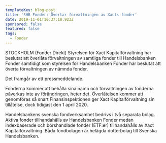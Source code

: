 ```yaml
---
templateKey: blog-post
title: 'SHB Fonder: Övertar förvaltningen av Xacts fonder'
date: 2019-11-01T10:37:18.923Z
sponsored: false
featured: false
tags:
  - Fonder
---
```

STOCKHOLM (Fonder Direkt) Styrelsen för Xact Kapitalförvaltning har beslutat att överlåta förvaltningen av samtliga fonder till Handelsbanken Fonder samtidigt som styrelsen för Handelsbanken Fonder har beslutat att överta förvaltningen av nämnda fonder.



Det framgår av ett pressmeddelande.



Fonderna kommer att behålla sina namn och förvaltningen av fonderna påverkas inte av förändringen, heter det. Överlåtelsen kommer att genomföras så snart Finansinspektionen ger Xact Kapitalförvaltning sin tillåtelse, dock tidigast den 1 april 2020.



Handelsbankens svenska fondverksamhet bedrivs i två separata bolag. Aktiva fonder tillhandahålls av Handelsbanken Fonder medan indexbaserade och börshandlade fonder (ETF:er) tillhandahålls av Xact Kapitalförvaltning. Båda fondbolagen är helägda dotterbolag till Svenska Handelsbanken.
